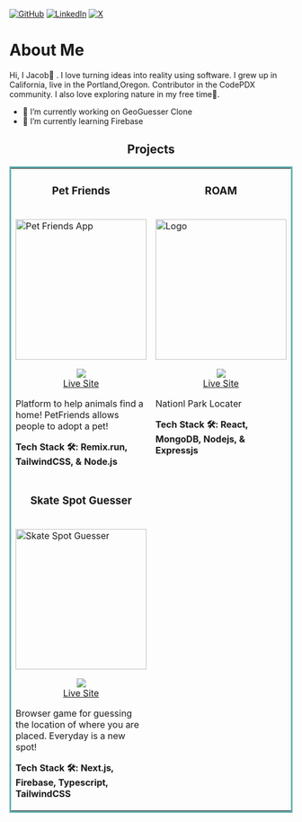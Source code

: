 
[![GitHub](https://img.shields.io/badge/GitHub-%40JacobBaqleh1-239a3b.svg)](https://github.com/JacobBaqleh1)
[![LinkedIn](https://img.shields.io/badge/Linked-in-0c66c3.svg)](https://www.linkedin.com/in/jacobbaqleh/)
[![X](https://img.shields.io/badge/X-%40JacobBaqleh-222222.svg)](https://x.com/jacobbaqleh)

<h1>About Me</h1>
<p>Hi, I Jacob👋 . I love turning ideas into reality using software. I grew up in California, live in the Portland,Oregon. Contributor in the CodePDX community. I also love exploring nature in my free time🌲.</p>

- 🔭 I’m currently working on GeoGuesser Clone
- 🌱 I’m currently learning Firebase

<h2 align="center">Projects</h2>
<table bordercolor="#66b2b2">
  
  <tr>
    <td width="50%"  valign="top">
      <h3 align="center">Pet Friends</h3>
        <br />
        <a target="_blank" href="https://remix-pets.vercel.app/">
            <img src="https://github.com/JacobBaqleh1/JacobBaqleh1/assets/101436252/8b80e4a3-02ba-4b1b-b79d-84622da2bd1a"  
  style="height: 250px; object-fit: cover; width: 100%;"  alt="Pet Friends App"/>
        </a>
        <br />
        <p align="center">
          
  <a href="https://github.com/JacobBaqleh1/remix-pets" target="_blank">
    <img src="https://img.shields.io/static/v1?label=|&message=REPO&color=23555f&style=plastic&logo=github&logo-color=white"/>
  </a> 
  <br />
  <a href="https://remix-pets.vercel.app/" target="_blank">
  Live Site
  </a>
      </p>
        <p>Platform to help animals find a home! PetFriends allows people to adopt a pet!</p>
        <p><strong>Tech Stack 🛠️: Remix.run, TailwindCSS, & Node.js</strong> </p>
    </td>
     <td width="50%" valign="top">
      <h3 align="center">ROAM</h3>
        <br />
         <a target="_blank" href="https://roam-sigma.vercel.app/">
            <img src="https://github.com/user-attachments/assets/10cc1c17-c90d-4a70-a4b7-9e999d3e9bd6"  
  style="height: 250px; object-fit: cover; width: 100%;"  alt="Logo"/>
        </a>
       <br />
        <p align="center">
          
  <a href="https://github.com/JacobBaqleh1/remix-pets" target="_blank">
    <img src="https://img.shields.io/static/v1?label=|&message=REPO&color=23555f&style=plastic&logo=github&logo-color=white
"/>
  </a> 
  <br />
  <a href="https://roam-sigma.vercel.app/" target="_blank">
  Live Site
  </a>
      </p>
        <p>Nationl Park Locater</p>
        <p><strong>Tech Stack 🛠️: React, MongoDB, Nodejs, & Expressjs</strong></p>
      </td> 
</tr>
 <tr>
    <td width="50%"  valign="top">
      <h3 align="center">Skate Spot Guesser</h3>
        <br />
        <a target="_blank" href="https://www.skatespotter.app/">
            <img src="https://github.com/user-attachments/assets/720d0471-bb49-4404-8af7-0020636fc9e6"  
  style="height: 250px; object-fit: cover; width: 100%;"  alt="Skate Spot Guesser"/>
        </a>
        <br />
        <p align="center">
          
  <a href="https://www.skatespotter.app/" target="_blank">
    <img src="https://img.shields.io/static/v1?label=|&message=REPO&color=23555f&style=plastic&logo=github&logo-color=white"/>
  </a> 
  <br />
  <a href="https://www.skatespotter.app/" target="_blank">
  Live Site
  </a>
      </p>
        <p>Browser game for guessing the location of where you are placed. Everyday is a new spot!</p>
        <p><strong>Tech Stack 🛠️: Next.js, Firebase, Typescript, TailwindCSS</strong> </p>
    </td>
  
</tr>
<!--
**JacobBaqleh1/JacobBaqleh1** is a ✨ _special_ ✨ repository because its `README.md` (this file) appears on your GitHub profile.

Here are some ideas to get you started:

- 🔭 I’m currently working on ...
- 🌱 I’m currently learning ...
- 👯 I’m looking to collaborate on ...
- 🤔 I’m looking for help with ...
- 💬 Ask me about ...
- 📫 How to reach me: ...
- 😄 Pronouns: ...
- ⚡ Fun fact: ...
-->
